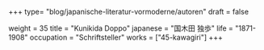+++
type= "blog/japanische-literatur-vormoderne/autoren"
draft = false

weight = 35
title = "Kunikida Doppo"
japanese = "国木田 独歩"
life = "1871-1908"
occupation = "Schriftsteller"
works = ["45-kawagiri"]
+++
